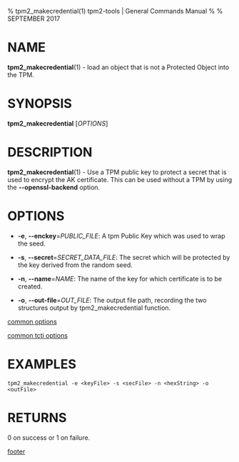 % tpm2_makecredential(1) tpm2-tools | General Commands Manual
%
% SEPTEMBER 2017

# NAME

**tpm2_makecredential**(1) - load an object that is not a Protected Object into the
TPM.

# SYNOPSIS

**tpm2_makecredential** [*OPTIONS*]

# DESCRIPTION

**tpm2_makecredential**(1) - Use a TPM public key to protect a secret that is used
to encrypt the AK certificate.  This can be used without a TPM by using 
the **--openssl-backend** option.

# OPTIONS

  * **-e**, **--enckey**=_PUBLIC\_FILE_:
    A tpm Public Key which was used to wrap the seed.

  * **-s**, **--secret**=_SECRET\_DATA\_FILE_:
    The secret which will be protected by the key derived from the random seed.

  * **-n**, **--name**=_NAME_:
    The name of the key for which certificate is to be created.

  * **-o**, **--out-file**=_OUT\_FILE_:
    The output file path, recording the two structures output by
    tpm2_makecredential function.

[common options](common/options.md)

[common tcti options](common/tcti.md)

# EXAMPLES

```
tpm2_makecredential -e <keyFile> -s <secFile> -n <hexString> -o <outFile>
```

# RETURNS

0 on success or 1 on failure.

[footer](common/footer.md)
